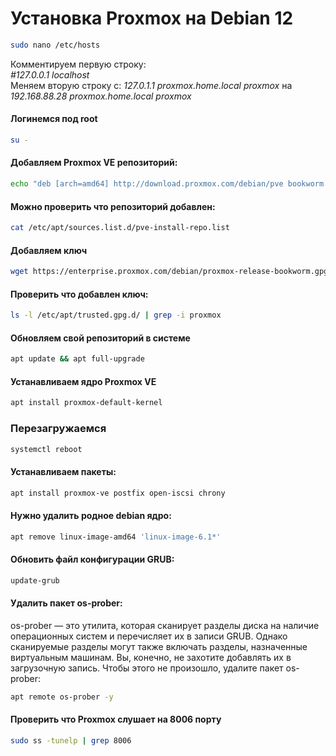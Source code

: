 # Установка Proxmox на Debian 12

```bash
sudo nano /etc/hosts
```

Комментируем первую строку:  
_#127.0.0.1  localhost_  
Меняем вторую строку с: _127.0.1.1  proxmox.home.local  proxmox_  на _192.168.88.28  proxmox.home.local  proxmox_  

#### Логинемся под root

```bash
su -
```

#### Добавляем Proxmox VE репозиторий:

```bash
echo "deb [arch=amd64] http://download.proxmox.com/debian/pve bookworm pve-no-subscription" > /etc/apt/sources.list.d/pve-install-repo.list
```

#### Можно проверить что репозиторий добавлен:

```bash
cat /etc/apt/sources.list.d/pve-install-repo.list
```

#### Добавляем ключ

```bash
wget https://enterprise.proxmox.com/debian/proxmox-release-bookworm.gpg -O /etc/apt/trusted.gpg.d/proxmox-release-bookworm.gpg 
```

#### Проверить что добавлен ключ:

```bash
ls -l /etc/apt/trusted.gpg.d/ | grep -i proxmox
```

#### Обновляем свой репозиторий в системе

```bash
apt update && apt full-upgrade
```

#### Устанавливаем ядро Proxmox VE

```bash
apt install proxmox-default-kernel
```

### Перезагружаемся
```bash
systemctl reboot
```

#### Устанавливаем пакеты:

```bash
apt install proxmox-ve postfix open-iscsi chrony
```

#### Нужно удалить родное debian ядро:

```bash
apt remove linux-image-amd64 'linux-image-6.1*'
```

#### Обновить файл конфигурации GRUB:

```bash
update-grub
```

#### Удалить пакет os-prober:

os-prober — это утилита, которая сканирует разделы диска на наличие операционных систем и перечисляет их в записи GRUB. Однако сканируемые разделы могут также включать разделы, назначенные виртуальным машинам. Вы, конечно, не захотите добавлять их в загрузочную запись. Чтобы этого не произошло, удалите пакет os-prober:

```bash
apt remote os-prober -y
```


#### Проверить что Proxmox слушает на 8006 порту 

```bash
sudo ss -tunelp | grep 8006
```
